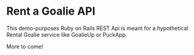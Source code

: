 # Rent a Goalie API

This demo-purposes Ruby on Rails REST Api is meant for a hypothetical Rental Goalie service like GoalieUp or PuckApp.

More to come!